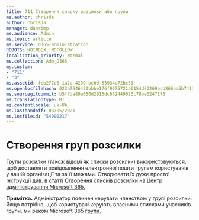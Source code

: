 ```yaml
---
title: 711 Створення списку розсилки або групи
ms.author: chrisda
author: chrisda
manager: dansimp
ms.audience: Admin
ms.topic: article
ms.service: o365-administration
ROBOTS: NOINDEX, NOFOLLOW
localization_priority: Normal
ms.collection: Adm_O365
ms.custom:
- "711"
- "3"
ms.assetid: fcb272e6-1a2e-4299-be0d-55934e72bc51
ms.openlocfilehash: 023a7646430bbbe176f9675721a6154d62269bcb866aa5b7413f7e6973947ae1
ms.sourcegitcommit: b5f7da89a650d2915dc652449623c78be6247175
ms.translationtype: MT
ms.contentlocale: uk-UA
ms.lasthandoff: 08/05/2021
ms.locfileid: "54090217"
---
```

# <a name="create-distribution-groups"></a>Створення груп розсилки

Групи розсилки (також відомі як списки розсилки) використовуються, щоб доставляти повідомлення електронної пошти групам користувачів у вашій організації та за її межами. Створювати їх дуже просто! Інструкції див. [в статті Створення списків розсилки на Центр адміністрування Microsoft 365.](https://docs.microsoft.com/microsoft-365/admin/setup/create-distribution-lists)

**Примітка.** Адміністратор повинен керувати членством у групі розсилки. Якщо потрібно, щоб користувачі керують власними списками учасників групи, ми реком Microsoft 365 [групи.](https://support.office.com/article/b565caa1-5c40-40ef-9915-60fdb2d97fa2)
